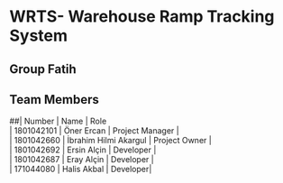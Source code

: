 # WRTS- Warehouse Ramp Tracking System
## Group Fatih
## Team Members
##| Number | Name | Role\
| 1801042101 | Öner Ercan | Project Manager |\
| 1801042660 | İbrahim Hilmi Akargul | Project Owner |\
| 1801042692 | Ersin Alçin | Developer |\
| 1801042687 | Eray Alçin | Developer |\
| 171044080 | Halis Akbal | Developer|
